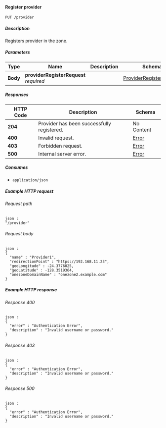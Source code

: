 
<a name="put_provider"></a>
#### Register provider
```
PUT /provider
```


##### Description
Registers provider in the zone.


##### Parameters

|Type|Name|Description|Schema|Default|
|---|---|---|---|---|
|**Body**|**providerRegisterRequest**  <br>*required*||[ProviderRegisterRequest](../definitions/ProviderRegisterRequest.md#providerregisterrequest)|--|


##### Responses

|HTTP Code|Description|Schema|
|---|---|---|
|**204**|Provider has been successfully registered.|No Content|
|**400**|Invalid request.|[Error](../definitions/Error.md#error)|
|**403**|Forbidden request.|[Error](../definitions/Error.md#error)|
|**500**|Internal server error.|[Error](../definitions/Error.md#error)|


##### Consumes

* `application/json`


##### Example HTTP request

###### Request path
```
json :
"/provider"
```


###### Request body
```
json :
{
  "name" : "Provider1",
  "redirectionPoint" : "https://192.168.11.23",
  "geoLongitude" : -24.3776025,
  "geoLatitude" : -128.3519364,
  "onezoneDomainName" : "onezone2.example.com"
}
```


##### Example HTTP response

###### Response 400
```
json :
{
  "error" : "Authentication Error",
  "description" : "Invalid username or password."
}
```


###### Response 403
```
json :
{
  "error" : "Authentication Error",
  "description" : "Invalid username or password."
}
```


###### Response 500
```
json :
{
  "error" : "Authentication Error",
  "description" : "Invalid username or password."
}
```



